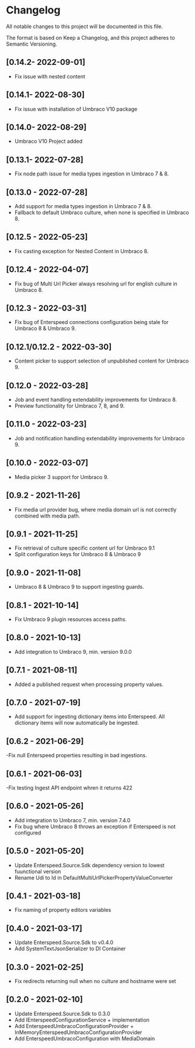 # Changelog

All notable changes to this project will be documented in this file.

The format is based on Keep a Changelog, and this project adheres to Semantic Versioning.

## [0.14.2- 2022-09-01]
- Fix issue with nested content

## [0.14.1- 2022-08-30]
- Fix issue with installation of Umbraco V10 package

## [0.14.0- 2022-08-29]
- Umbraco V10 Project added

## [0.13.1- 2022-07-28]
- Fix node path issue for media types ingestion in Umbraco 7 & 8.

## [0.13.0 - 2022-07-28]
- Add support for media types ingestion in Umbraco 7 & 8.
- Fallback to default Umbraco culture, when none is specified in Umbraco 8.

## [0.12.5 - 2022-05-23]

- Fix casting exception for Nested Content in Umbraco 8.

## [0.12.4 - 2022-04-07]

- Fix bug of Multi Url Picker always resolving url for english culture in Umbraco 8.

## [0.12.3 - 2022-03-31]

- Fix bug of Enterspeed connections configuration being stale for Umbraco 8 & Umbraco 9.

## [0.12.1/0.12.2 - 2022-03-30]

- Content picker to support selection of unpublished content for Umbraco 9.

## [0.12.0 - 2022-03-28]

- Job and event handling extendability improvements for Umbraco 8.
- Preview functionality for Umbraco 7, 8, and 9.

## [0.11.0 - 2022-03-23]

- Job and notification handling extendability improvements for Umbraco 9.

## [0.10.0 - 2022-03-07]

- Media picker 3 support for Umbraco 9.

## [0.9.2 - 2021-11-26]

- Fix media url provider bug, where media domain url is not correctly combined with media path.

## [0.9.1 - 2021-11-25]

- Fix retrieval of culture specific content url for Umbraco 9.1
- Split configuration keys for Umbraco 8 & Umbraco 9

## [0.9.0 - 2021-11-08]

- Umbraco 8 & Umbraco 9 to support ingesting guards.

## [0.8.1 - 2021-10-14]

- Fix Umbraco 9 plugin resources access paths.

## [0.8.0 - 2021-10-13]

- Add integration to Umbraco 9, min. version 9.0.0

## [0.7.1 - 2021-08-11]

- Added a published request when processing property values.

## [0.7.0 - 2021-07-19]

- Add support for ingesting dictionary items into Enterspeed.
  All dictionary items will now automatically be ingested.

## [0.6.2 - 2021-06-29]

-Fix null Enterspeed properties resulting in bad ingestions.

## [0.6.1 - 2021-06-03]

-Fix testing Ingest API endpoint whren it returns 422

## [0.6.0 - 2021-05-26]

- Add integration to Umbraco 7, min. version 7.4.0
- Fix bug where Umbraco 8 throws an exception if Enterspeed is not configured

## [0.5.0 - 2021-05-20]

- Update Enterspeed.Source.Sdk dependency version to lowest fuunctional version
- Rename Udi to Id in DefaultMultiUrlPickerPropertyValueConverter

## [0.4.1 - 2021-03-18]

- Fix naming of property editors variables

## [0.4.0 - 2021-03-17]

- Update Enterspeed.Source.Sdk to v0.4.0
- Add SystemTextJsonSerializer to DI Container

## [0.3.0 - 2021-02-25]

- Fix redirects returning null when no culture and hostname were set

## [0.2.0 - 2021-02-10]

- Update Enterspeed.Source.Sdk to 0.3.0
- Add IEnterspeedConfigurationService + implementation
- Add EnterspeedUmbracoConfigurationProvider + InMemoryEnterspeedUmbracoConfigurationProvider
- Add EnterspeedUmbracoConfiguration with MediaDomain
